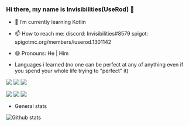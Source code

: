 ### Hi there, my name is Invisibilities(UseRod) 👋

- 🌱 I’m currently learning Kotlin
- 📫 How to reach me: 
        discord: Invisibilities#8579
        spigot: spigotmc.org/members/iuserod.1301142
- 😄 Pronouns: He | Him

- Languages i learned (no one can be perfect at any of anything even if you spend your whole life trying to "perfect" it)


<img src="https://img.shields.io/badge/-JAVA-007396?logo=java&logoColor=fff"> <img src="https://img.shields.io/badge/-PYTHON-3776AB?logo=python&logoColor=fff"> <img src="https://img.shields.io/badge/-KOTLIN-7F52FF?logo=kotlin&logoColor=fff">

<img src="https://img.shields.io/badge/-HTML5-E34F26?logo=html5&logoColor=fff"> <img src="https://img.shields.io/badge/-CSS3-1572B6?logo=css3&logoColor=fff"> <img src="https://img.shields.io/badge/-JAVASCRIPT-F7DF1E?logo=javascript&logoColor=fff">

- General stats

![Github stats](https://github-readme-stats.vercel.app/api?username=iInvisibilities&show_icons=true&theme=dark)

